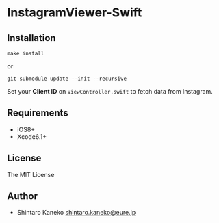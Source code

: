 # InstagramViewer-Swift


## Installation

```
make install
```

or

```
git submodule update --init --recursive
```

Set your **Client ID** on `ViewController.swift` to fetch data from Instagram.


## Requirements

- iOS8+
- Xcode6.1+


## License

The MIT License

## Author

- Shintaro Kaneko <shintaro.kaneko@eure.jp>

